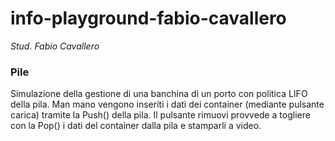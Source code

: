 # info-playground-fabio-cavallero

_Stud. Fabio Cavallero_

### Pile
Simulazione della gestione di una banchina di un porto con politica LIFO della pila. Man mano vengono inseriti i dati dei container (mediante pulsante carica) tramite la Push() della pila. Il pulsante rimuovi provvede a togliere con la Pop() i dati del container dalla pila e stamparli a video.
